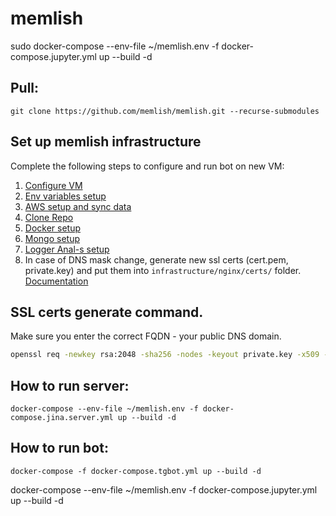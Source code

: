 # memlish
sudo docker-compose --env-file ~/memlish.env -f docker-compose.jupyter.yml up --build -d
## Pull:

```git clone https://github.com/memlish/memlish.git --recurse-submodules```


## Set up memlish infrastructure

Complete the following steps to configure and run bot on new VM:

1) [Configure VM](https://github.com/memlish/memlish/blob/main/docs/vm_setup.md)
2) [Env variables setup](https://github.com/memlish/memlish/blob/main/docs/env_variables_setup.md)
3) [AWS setup and sync data](https://github.com/memlish/memlish/blob/main/docs/aws_data_setup.md)
4) [Clone Repo](https://github.com/memlish/memlish/blob/main/docs/repo_setup.md)
5) [Docker setup](https://github.com/memlish/memlish/blob/main/docs/docker_setup.md) 
6) [Mongo setup](https://github.com/memlish/memlish/blob/main/docs/mongo_setup.md)
7) [Logger Anal-s setup](https://github.com/memlish/memlish/blob/main/docs/logs_setup.md)
8) In case of DNS mask change, generate new ssl certs (cert.pem, private.key) and put them into `infrastructure/nginx/certs/` folder. [Documentation](https://github.com/python-telegram-bot/python-telegram-bot/wiki/Webhooks#a-ssl-certificate)

## SSL certs generate command. 
Make sure you enter the correct FQDN - your public DNS domain.
```bash
openssl req -newkey rsa:2048 -sha256 -nodes -keyout private.key -x509 -days 3650 -out cert.pem
```

## How to run server:

`docker-compose --env-file ~/memlish.env -f docker-compose.jina.server.yml up --build -d`

## How to run bot:

`docker-compose -f docker-compose.tgbot.yml up --build -d`

docker-compose --env-file ~/memlish.env -f docker-compose.jupyter.yml up --build -d